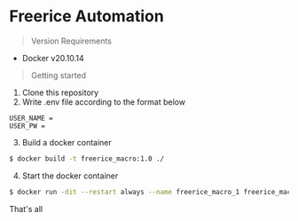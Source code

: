 # Freerice Automation

> Version Requirements  
- Docker v20.10.14

> Getting started

1. Clone this repository  
2. Write .env file according to the format below
```env
USER_NAME = 
USER_PW = 
```
3. Build a docker container
```sh
$ docker build -t freerice_macro:1.0 ./
```
4. Start the docker container
```sh
$ docker run -dit --restart always --name freerice_macro_1 freerice_macro:1.0
```

That's all
